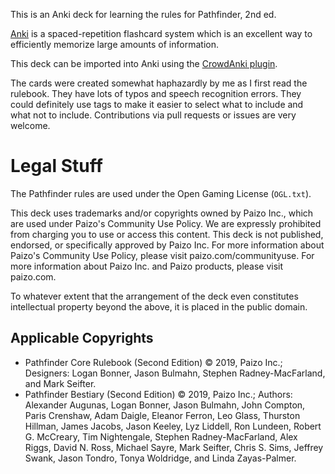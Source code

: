 This is an Anki deck for learning the rules for Pathfinder, 2nd ed. 

[Anki](https://apps.ankiweb.net/) is a spaced-repetition flashcard system which is an excellent way to efficiently memorize large amounts of information.

This deck can be imported into Anki using the [CrowdAnki plugin](https://github.com/Stvad/CrowdAnki).

The cards were created somewhat haphazardly by me as I first read the rulebook.  They have lots of typos and speech recognition errors.  They could definitely use tags to make it easier to select what to include and what not to include.  Contributions via pull requests or issues are very welcome.

# Legal Stuff

The Pathfinder rules are used under the Open Gaming License (`OGL.txt`).

This deck uses trademarks and/or copyrights owned by Paizo Inc., which are used under Paizo's Community Use Policy. We are expressly prohibited from charging you to use or access this content. This deck is not published, endorsed, or specifically approved by Paizo Inc. For more information about Paizo's Community Use Policy, please visit paizo.com/communityuse. For more information about Paizo Inc. and Paizo products, please visit paizo.com.

To whatever extent that the arrangement of the deck even constitutes intellectual property beyond the above, it is placed in the public domain.

## Applicable Copyrights

* Pathfinder Core Rulebook (Second Edition) © 2019, Paizo Inc.; Designers: Logan Bonner, Jason Bulmahn, Stephen Radney-MacFarland, and Mark Seifter.
 * Pathfinder Bestiary (Second Edition) © 2019, Paizo Inc.; Authors: Alexander Augunas, Logan Bonner, Jason Bulmahn, John Compton, Paris Crenshaw, Adam Daigle, Eleanor Ferron, Leo Glass, Thurston Hillman, James Jacobs, Jason Keeley, Lyz Liddell, Ron Lundeen, Robert G. McCreary, Tim Nightengale, Stephen Radney-MacFarland, Alex Riggs, David N. Ross, Michael Sayre, Mark Seifter, Chris S. Sims, Jeffrey Swank, Jason Tondro, Tonya Woldridge, and Linda Zayas-Palmer.
